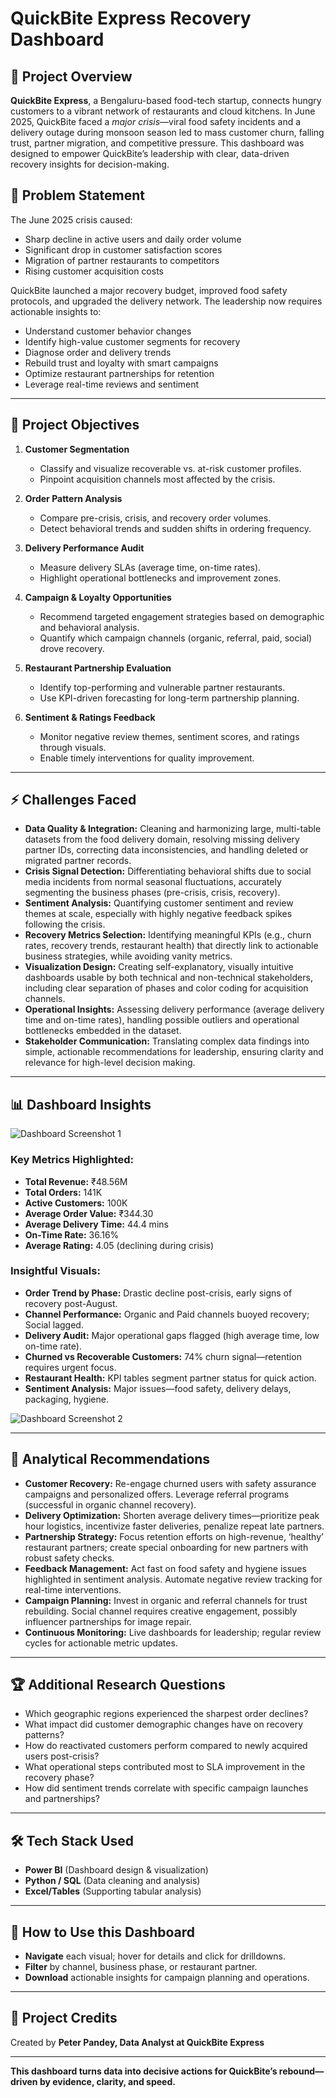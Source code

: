 # QuickBite Express Recovery Dashboard

## 🚀 Project Overview

**QuickBite Express**, a Bengaluru-based food-tech startup, connects hungry customers to a vibrant network of restaurants and cloud kitchens. In June 2025, QuickBite faced a *major crisis*—viral food safety incidents and a delivery outage during monsoon season led to mass customer churn, falling trust, partner migration, and competitive pressure. This dashboard was designed to empower QuickBite’s leadership with clear, data-driven recovery insights for decision-making.

## 📝 Problem Statement

The June 2025 crisis caused:
- Sharp decline in active users and daily order volume
- Significant drop in customer satisfaction scores
- Migration of partner restaurants to competitors
- Rising customer acquisition costs

QuickBite launched a major recovery budget, improved food safety protocols, and upgraded the delivery network. The leadership now requires actionable insights to:
- Understand customer behavior changes
- Identify high-value customer segments for recovery
- Diagnose order and delivery trends
- Rebuild trust and loyalty with smart campaigns
- Optimize restaurant partnerships for retention
- Leverage real-time reviews and sentiment

---

## 🎯 Project Objectives

1. **Customer Segmentation**
   - Classify and visualize recoverable vs. at-risk customer profiles.
   - Pinpoint acquisition channels most affected by the crisis.

2. **Order Pattern Analysis**
   - Compare pre-crisis, crisis, and recovery order volumes.
   - Detect behavioral trends and sudden shifts in ordering frequency.

3. **Delivery Performance Audit**
   - Measure delivery SLAs (average time, on-time rates).
   - Highlight operational bottlenecks and improvement zones.

4. **Campaign & Loyalty Opportunities**
   - Recommend targeted engagement strategies based on demographic and behavioral analysis.
   - Quantify which campaign channels (organic, referral, paid, social) drove recovery.

5. **Restaurant Partnership Evaluation**
   - Identify top-performing and vulnerable partner restaurants.
   - Use KPI-driven forecasting for long-term partnership planning.

6. **Sentiment & Ratings Feedback**
   - Monitor negative review themes, sentiment scores, and ratings through visuals.
   - Enable timely interventions for quality improvement.

---
## ⚡ Challenges Faced

- **Data Quality & Integration:** Cleaning and harmonizing large, multi-table datasets from the food delivery domain, resolving missing delivery partner IDs, correcting data inconsistencies, and handling deleted or migrated partner records.
- **Crisis Signal Detection:** Differentiating behavioral shifts due to social media incidents from normal seasonal fluctuations, accurately segmenting the business phases (pre-crisis, crisis, recovery).
- **Sentiment Analysis:** Quantifying customer sentiment and review themes at scale, especially with highly negative feedback spikes following the crisis.
- **Recovery Metrics Selection:** Identifying meaningful KPIs (e.g., churn rates, recovery trends, restaurant health) that directly link to actionable business strategies, while avoiding vanity metrics.
- **Visualization Design:** Creating self-explanatory, visually intuitive dashboards usable by both technical and non-technical stakeholders, including clear separation of phases and color coding for acquisition channels.
- **Operational Insights:** Assessing delivery performance (average delivery time and on-time rates), handling possible outliers and operational bottlenecks embedded in the dataset.
- **Stakeholder Communication:** Translating complex data findings into simple, actionable recommendations for leadership, ensuring clarity and relevance for high-level decision making.

---
## 📊 Dashboard Insights

![Dashboard Screenshot 1](images/page_1.png)

### Key Metrics Highlighted:
- **Total Revenue:** ₹48.56M
- **Total Orders:** 141K
- **Active Customers:** 100K
- **Average Order Value:** ₹344.30
- **Average Delivery Time:** 44.4 mins
- **On-Time Rate:** 36.16%
- **Average Rating:** 4.05 (declining during crisis)

### Insightful Visuals:
- **Order Trend by Phase:** Drastic decline post-crisis, early signs of recovery post-August.
- **Channel Performance:** Organic and Paid channels buoyed recovery; Social lagged.
- **Delivery Audit:** Major operational gaps flagged (high average time, low on-time rate).
- **Churned vs Recoverable Customers:** 74% churn signal—retention requires urgent focus.
- **Restaurant Health:** KPI tables segment partner status for quick action.
- **Sentiment Analysis:** Major issues—food safety, delivery delays, packaging, hygiene.

![Dashboard Screenshot 2](images/page_2.png)

---

## 🧠 Analytical Recommendations

- **Customer Recovery:** Re-engage churned users with safety assurance campaigns and personalized offers. Leverage referral programs (successful in organic channel recovery).
- **Delivery Optimization:** Shorten average delivery times—prioritize peak hour logistics, incentivize faster deliveries, penalize repeat late partners.
- **Partnership Strategy:** Focus retention efforts on high-revenue, ‘healthy’ restaurant partners; create special onboarding for new partners with robust safety checks.
- **Feedback Management:** Act fast on food safety and hygiene issues highlighted in sentiment analysis. Automate negative review tracking for real-time interventions.
- **Campaign Planning:** Invest in organic and referral channels for trust rebuilding. Social channel requires creative engagement, possibly influencer partnerships for image repair.
- **Continuous Monitoring:** Live dashboards for leadership; regular review cycles for actionable metric updates.

---

## 🏆 Additional Research Questions

- Which geographic regions experienced the sharpest order declines?
- What impact did customer demographic changes have on recovery patterns?
- How do reactivated customers perform compared to newly acquired users post-crisis?
- What operational steps contributed most to SLA improvement in the recovery phase?
- How did sentiment trends correlate with specific campaign launches and partnerships?

---

## 🛠️ Tech Stack Used

- **Power BI** (Dashboard design & visualization)
- **Python / SQL** (Data cleaning and analysis)
- **Excel/Tables** (Supporting tabular analysis)

---

## 📢 How to Use this Dashboard

- **Navigate** each visual; hover for details and click for drilldowns.
- **Filter** by channel, business phase, or restaurant partner.
- **Download** actionable insights for campaign planning and operations.

---

## 🙌 Project Credits

Created by **Peter Pandey, Data Analyst at QuickBite Express**  

---

**This dashboard turns data into decisive actions for QuickBite’s rebound—driven by evidence, clarity, and speed.**
